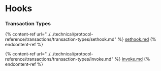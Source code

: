 # Hooks

### Transaction Types



{% content-ref url="../../technical/protocol-reference/transactions/transaction-types/sethook.md" %}
[sethook.md](../../technical/protocol-reference/transactions/transaction-types/sethook.md)
{% endcontent-ref %}

{% content-ref url="../../technical/protocol-reference/transactions/transaction-types/invoke.md" %}
[invoke.md](../../technical/protocol-reference/transactions/transaction-types/invoke.md)
{% endcontent-ref %}
